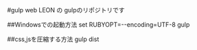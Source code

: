#gulp
web LEON の gulpのリポジトリです

##Windowsでの起動方法
set RUBYOPT=--encoding=UTF-8
gulp

##css,jsを圧縮する方法
gulp dist

